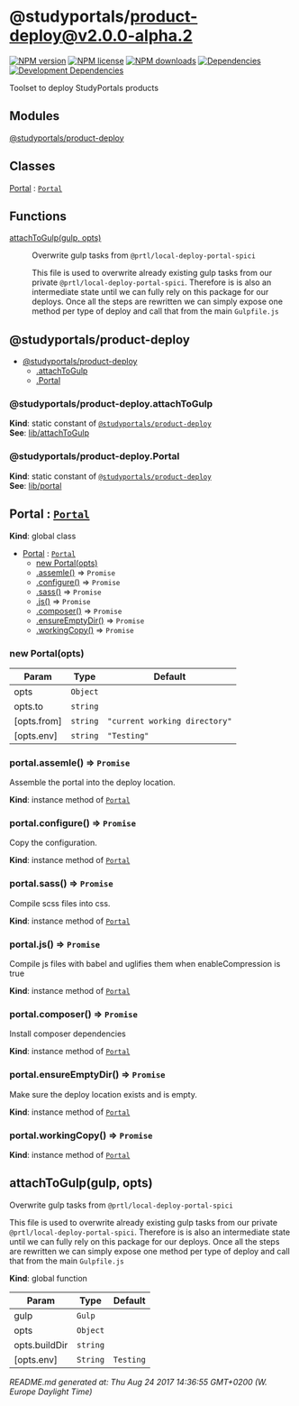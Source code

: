 # @studyportals/product-deploy@v2.0.0-alpha.2

<a href="https://www.npmjs.com/package/@studyportals/product-deploy" title="View this project on NPM" target="_blank"><img src="https://img.shields.io/npm/v/@studyportals/product-deploy.svg?style=flat" alt="NPM version" /></a>
<a href="https://www.npmjs.com/package/@studyportals/product-deploy" title="View this project on NPM" target="_blank"><img src="https://img.shields.io/npm/l/@studyportals/product-deploy.svg?style=flat" alt="NPM license" /></a>
<a href="https://www.npmjs.com/package/@studyportals/product-deploy" title="View this project on NPM" target="_blank"><img src="https://img.shields.io/npm/dm/@studyportals/product-deploy.svg?style=flat" alt="NPM downloads" /></a>
<a href="https://david-dm.org/studyportals/product-deploy" title="View this project on David" target="_blank"><img src="https://img.shields.io/david/studyportals/product-deploy.svg?style=flat" alt="Dependencies" /></a>
<a href="https://david-dm.org/studyportals/product-deploy" title="View this project on David" target="_blank"><img src="https://img.shields.io/david/dev/studyportals/product-deploy.svg?style=flat" alt="Development Dependencies" /></a>

Toolset to deploy StudyPortals products

## Modules

<dl>
<dt><a href="#module_@studyportals/product-deploy">@studyportals/product-deploy</a></dt>
<dd></dd>
</dl>

## Classes

<dl>
<dt><a href="#Portal">Portal</a> : <code><a href="#Portal">Portal</a></code></dt>
<dd></dd>
</dl>

## Functions

<dl>
<dt><a href="#attachToGulp">attachToGulp(gulp, opts)</a></dt>
<dd><p>Overwrite gulp tasks from <code>@prtl/local-deploy-portal-spici</code></p>
<p>This file is used to overwrite already existing gulp tasks from our private
<code>@prtl/local-deploy-portal-spici</code>. Therefore is is also an intermediate state
until we can fully rely on this package for our deploys. Once all the steps
are rewritten we can simply expose one method per type of deploy and call that
from the main <code>Gulpfile.js</code></p>
</dd>
</dl>

<a name="module_@studyportals/product-deploy"></a>

## @studyportals/product-deploy

* [@studyportals/product-deploy](#module_@studyportals/product-deploy)
    * [.attachToGulp](#module_@studyportals/product-deploy.attachToGulp)
    * [.Portal](#module_@studyportals/product-deploy.Portal)

<a name="module_@studyportals/product-deploy.attachToGulp"></a>

### @studyportals/product-deploy.attachToGulp
**Kind**: static constant of [<code>@studyportals/product-deploy</code>](#module_@studyportals/product-deploy)  
**See**: [lib/attachToGulp](#module_lib/attachToGulp)  
<a name="module_@studyportals/product-deploy.Portal"></a>

### @studyportals/product-deploy.Portal
**Kind**: static constant of [<code>@studyportals/product-deploy</code>](#module_@studyportals/product-deploy)  
**See**: [lib/portal](#module_lib/portal)  
<a name="Portal"></a>

## Portal : [<code>Portal</code>](#Portal)
**Kind**: global class  

* [Portal](#Portal) : [<code>Portal</code>](#Portal)
    * [new Portal(opts)](#new_Portal_new)
    * [.assemle()](#Portal+assemle) ⇒ <code>Promise</code>
    * [.configure()](#Portal+configure) ⇒ <code>Promise</code>
    * [.sass()](#Portal+sass) ⇒ <code>Promise</code>
    * [.js()](#Portal+js) ⇒ <code>Promise</code>
    * [.composer()](#Portal+composer) ⇒ <code>Promise</code>
    * [.ensureEmptyDir()](#Portal+ensureEmptyDir) ⇒ <code>Promise</code>
    * [.workingCopy()](#Portal+workingCopy) ⇒ <code>Promise</code>

<a name="new_Portal_new"></a>

### new Portal(opts)

| Param | Type | Default |
| --- | --- | --- |
| opts | <code>Object</code> |  | 
| opts.to | <code>string</code> |  | 
| [opts.from] | <code>string</code> | <code>&quot;current working directory&quot;</code> | 
| [opts.env] | <code>string</code> | <code>&quot;Testing&quot;</code> | 

<a name="Portal+assemle"></a>

### portal.assemle() ⇒ <code>Promise</code>
Assemble the portal into the deploy location.

**Kind**: instance method of [<code>Portal</code>](#Portal)  
<a name="Portal+configure"></a>

### portal.configure() ⇒ <code>Promise</code>
Copy the configuration.

**Kind**: instance method of [<code>Portal</code>](#Portal)  
<a name="Portal+sass"></a>

### portal.sass() ⇒ <code>Promise</code>
Compile scss files into css.

**Kind**: instance method of [<code>Portal</code>](#Portal)  
<a name="Portal+js"></a>

### portal.js() ⇒ <code>Promise</code>
Compile js files with babel and uglifies them when enableCompression is true

**Kind**: instance method of [<code>Portal</code>](#Portal)  
<a name="Portal+composer"></a>

### portal.composer() ⇒ <code>Promise</code>
Install composer dependencies

**Kind**: instance method of [<code>Portal</code>](#Portal)  
<a name="Portal+ensureEmptyDir"></a>

### portal.ensureEmptyDir() ⇒ <code>Promise</code>
Make sure the deploy location exists and is empty.

**Kind**: instance method of [<code>Portal</code>](#Portal)  
<a name="Portal+workingCopy"></a>

### portal.workingCopy() ⇒ <code>Promise</code>
**Kind**: instance method of [<code>Portal</code>](#Portal)  
<a name="attachToGulp"></a>

## attachToGulp(gulp, opts)
Overwrite gulp tasks from `@prtl/local-deploy-portal-spici`

This file is used to overwrite already existing gulp tasks from our private
`@prtl/local-deploy-portal-spici`. Therefore is is also an intermediate state
until we can fully rely on this package for our deploys. Once all the steps
are rewritten we can simply expose one method per type of deploy and call that
from the main `Gulpfile.js`

**Kind**: global function  

| Param | Type | Default |
| --- | --- | --- |
| gulp | <code>Gulp</code> |  | 
| opts | <code>Object</code> |  | 
| opts.buildDir | <code>string</code> |  | 
| [opts.env] | <code>String</code> | <code>Testing</code> | 


_README.md generated at: Thu Aug 24 2017 14:36:55 GMT+0200 (W. Europe Daylight Time)_